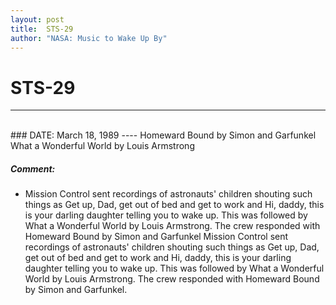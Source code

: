 ```yaml
---
layout: post
title:  STS-29
author: "NASA: Music to Wake Up By"
---
```


# STS-29
----
<br/>
### DATE: March 18, 1989
----
Homeward Bound by Simon and Garfunkel
What a Wonderful World by Louis Armstrong

##### Comment:
* Mission Control sent recordings of astronauts' children shouting such things as Get up, Dad, get out of bed and get to work and Hi, daddy, this is your darling daughter telling you to wake up. This was followed by What a Wonderful World by Louis Armstrong. The crew responded with Homeward Bound by Simon and Garfunkel
Mission Control sent recordings of astronauts' children shouting such things as Get up, Dad, get out of bed and get to work and Hi, daddy, this is your darling daughter telling you to wake up. This was followed by What a Wonderful World by Louis Armstrong. The crew responded with Homeward Bound by Simon and Garfunkel.

